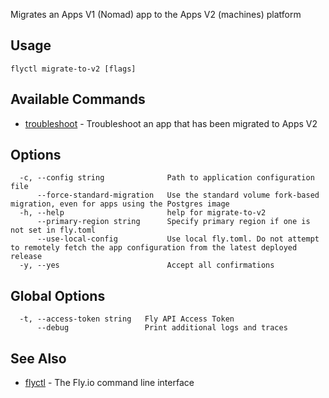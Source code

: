 Migrates an Apps V1 (Nomad) app to the Apps V2 (machines) platform

## Usage
~~~
flyctl migrate-to-v2 [flags]
~~~

## Available Commands
* [troubleshoot](/docs/flyctl/migrate-to-v2-troubleshoot/)	 - Troubleshoot an app that has been migrated to Apps V2

## Options

~~~
  -c, --config string              Path to application configuration file
      --force-standard-migration   Use the standard volume fork-based migration, even for apps using the Postgres image
  -h, --help                       help for migrate-to-v2
      --primary-region string      Specify primary region if one is not set in fly.toml
      --use-local-config           Use local fly.toml. Do not attempt to remotely fetch the app configuration from the latest deployed release
  -y, --yes                        Accept all confirmations
~~~

## Global Options

~~~
  -t, --access-token string   Fly API Access Token
      --debug                 Print additional logs and traces
~~~

## See Also

* [flyctl](/docs/flyctl/help/)	 - The Fly.io command line interface

